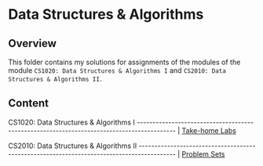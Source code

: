 # Data Structures & Algorithms

## Overview
This folder contains my solutions for assignments of the modules  of the module `CS1020: Data Structures & Algorithms I` and `CS2010: Data Structures & Algorithms II`.

## Content

CS1020: Data Structures & Algorithms I
------------------------------------------------------------------------------------------ |
[Take-home Labs](https://github.com/shumarb/coursework/tree/master/data-structures-and-algorithms/take-home-labs)

CS2010: Data Structures & Algorithms II
------------------------------------------------------------------------------------------ |
[Problem Sets](https://github.com/shumarb/coursework/tree/master/data-structures-and-algorithms/problem-sets)